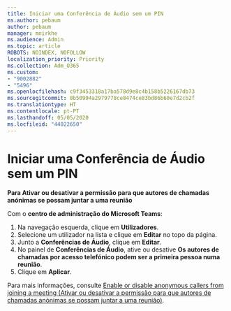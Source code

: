 ```yaml
---
title: Iniciar uma Conferência de Áudio sem um PIN
ms.author: pebaum
author: pebaum
manager: mnirkhe
ms.audience: Admin
ms.topic: article
ROBOTS: NOINDEX, NOFOLLOW
localization_priority: Priority
ms.collection: Adm_O365
ms.custom:
- "9002882"
- "5496"
ms.openlocfilehash: c9f3453318a17ba578d9e8c4b158b5226167db73
ms.sourcegitcommit: 8b50994a2979778ce8474ce83bd86b60e7d2cb2f
ms.translationtype: HT
ms.contentlocale: pt-PT
ms.lasthandoff: 05/05/2020
ms.locfileid: "44022650"
---
```

# <a name="start-an-audio-conference-without-a-pin"></a>Iniciar uma Conferência de Áudio sem um PIN

**Para Ativar ou desativar a permissão para que autores de chamadas anónimas se possam juntar a uma reunião**

Com o **centro de administração do Microsoft Teams**:

1. Na navegação esquerda, clique em **Utilizadores**.
2. Selecione um utilizador na lista e clique em **Editar** no topo da página.
3. Junto a **Conferências de Áudio**, clique em **Editar**.
4. No painel de **Conferências de Áudio**, ative ou desative **Os autores de chamadas por acesso telefónico podem ser a primeira pessoa numa reunião**.
5. Clique em **Aplicar**.

Para mais informações, consulte [Enable or disable anonymous callers from joining a meeting (Ativar ou desativar a permissão para que autores de chamadas anónimas se possam juntar a uma reunião)](https://docs.microsoft.com/microsoftteams/start-an-audio-conference-over-the-phone-without-a-pin-in-teams).
